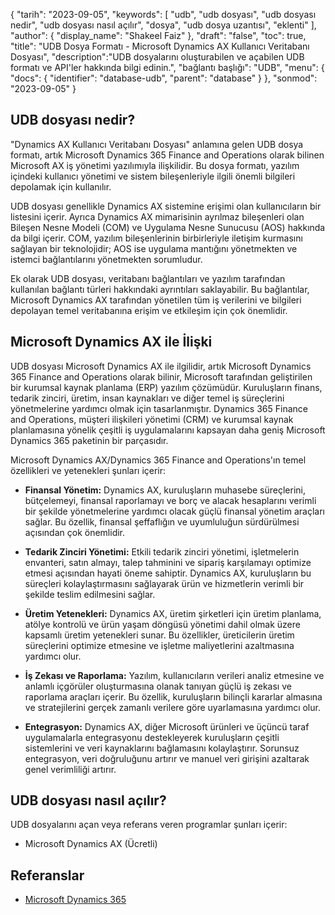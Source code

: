{
"tarih": "2023-09-05",
  "keywords": [
"udb",
"udb dosyası",
"udb dosyası nedir",
"udb dosyası nasıl açılır",
"dosya",
"udb dosya uzantısı",
"eklenti"
],
  "author": {
"display_name": "Shakeel Faiz"
},
"draft": "false",
"toc": true,
"title": "UDB Dosya Formatı - Microsoft Dynamics AX Kullanıcı Veritabanı Dosyası",
  "description":"UDB dosyalarını oluşturabilen ve açabilen UDB formatı ve API'ler hakkında bilgi edinin.",
"bağlantı başlığı": "UDB",
  "menu": {
    "docs": {
      "identifier": "database-udb",
      "parent": "database"
}
},
"sonmod": "2023-09-05"
}

## UDB dosyası nedir?

"Dynamics AX Kullanıcı Veritabanı Dosyası" anlamına gelen UDB dosya formatı, artık Microsoft Dynamics 365 Finance and Operations olarak bilinen Microsoft AX iş yönetimi yazılımıyla ilişkilidir. Bu dosya formatı, yazılım içindeki kullanıcı yönetimi ve sistem bileşenleriyle ilgili önemli bilgileri depolamak için kullanılır.

UDB dosyası genellikle Dynamics AX sistemine erişimi olan kullanıcıların bir listesini içerir. Ayrıca Dynamics AX mimarisinin ayrılmaz bileşenleri olan Bileşen Nesne Modeli (COM) ve Uygulama Nesne Sunucusu (AOS) hakkında da bilgi içerir. COM, yazılım bileşenlerinin birbirleriyle iletişim kurmasını sağlayan bir teknolojidir; AOS ise uygulama mantığını yönetmekten ve istemci bağlantılarını yönetmekten sorumludur.

Ek olarak UDB dosyası, veritabanı bağlantıları ve yazılım tarafından kullanılan bağlantı türleri hakkındaki ayrıntıları saklayabilir. Bu bağlantılar, Microsoft Dynamics AX tarafından yönetilen tüm iş verilerini ve bilgileri depolayan temel veritabanına erişim ve etkileşim için çok önemlidir.

## Microsoft Dynamics AX ile İlişki

UDB dosyası Microsoft Dynamics AX ile ilgilidir, artık Microsoft Dynamics 365 Finance and Operations olarak bilinir, Microsoft tarafından geliştirilen bir kurumsal kaynak planlama (ERP) yazılım çözümüdür. Kuruluşların finans, tedarik zinciri, üretim, insan kaynakları ve diğer temel iş süreçlerini yönetmelerine yardımcı olmak için tasarlanmıştır. Dynamics 365 Finance and Operations, müşteri ilişkileri yönetimi (CRM) ve kurumsal kaynak planlamasına yönelik çeşitli iş uygulamalarını kapsayan daha geniş Microsoft Dynamics 365 paketinin bir parçasıdır.

Microsoft Dynamics AX/Dynamics 365 Finance and Operations'ın temel özellikleri ve yetenekleri şunları içerir:

- **Finansal Yönetim:** Dynamics AX, kuruluşların muhasebe süreçlerini, bütçelemeyi, finansal raporlamayı ve borç ve alacak hesaplarını verimli bir şekilde yönetmelerine yardımcı olacak güçlü finansal yönetim araçları sağlar. Bu özellik, finansal şeffaflığın ve uyumluluğun sürdürülmesi açısından çok önemlidir.

- **Tedarik Zinciri Yönetimi:** Etkili tedarik zinciri yönetimi, işletmelerin envanteri, satın almayı, talep tahminini ve sipariş karşılamayı optimize etmesi açısından hayati öneme sahiptir. Dynamics AX, kuruluşların bu süreçleri kolaylaştırmasını sağlayarak ürün ve hizmetlerin verimli bir şekilde teslim edilmesini sağlar.

- **Üretim Yetenekleri:** Dynamics AX, üretim şirketleri için üretim planlama, atölye kontrolü ve ürün yaşam döngüsü yönetimi dahil olmak üzere kapsamlı üretim yetenekleri sunar. Bu özellikler, üreticilerin üretim süreçlerini optimize etmesine ve işletme maliyetlerini azaltmasına yardımcı olur.

- **İş Zekası ve Raporlama:** Yazılım, kullanıcıların verileri analiz etmesine ve anlamlı içgörüler oluşturmasına olanak tanıyan güçlü iş zekası ve raporlama araçları içerir. Bu özellik, kuruluşların bilinçli kararlar almasına ve stratejilerini gerçek zamanlı verilere göre uyarlamasına yardımcı olur.

- **Entegrasyon:** Dynamics AX, diğer Microsoft ürünleri ve üçüncü taraf uygulamalarla entegrasyonu destekleyerek kuruluşların çeşitli sistemlerini ve veri kaynaklarını bağlamasını kolaylaştırır. Sorunsuz entegrasyon, veri doğruluğunu artırır ve manuel veri girişini azaltarak genel verimliliği artırır.

## UDB dosyası nasıl açılır?

UDB dosyalarını açan veya referans veren programlar şunları içerir:

- Microsoft Dynamics AX (Ücretli)

## Referanslar
- [Microsoft Dynamics 365](https://en.wikipedia.org/wiki/Microsoft_Dynamics_365)

